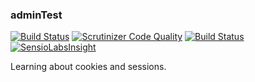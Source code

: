 ### adminTest

[![Build Status](https://travis-ci.org/ohavsvik/adminTest.svg?branch=master)](https://travis-ci.org/ohavsvik/adminTest)
[![Scrutinizer Code Quality](https://scrutinizer-ci.com/g/ohavsvik/adminTest/badges/quality-score.png?b=master)](https://scrutinizer-ci.com/g/ohavsvik/adminTest/?branch=master)
[![Build Status](https://scrutinizer-ci.com/g/ohavsvik/adminTest/badges/build.png?b=master)](https://scrutinizer-ci.com/g/ohavsvik/adminTest/build-status/master)
[![SensioLabsInsight](https://insight.sensiolabs.com/projects/a64b44df-0478-4868-b14c-88d72f5e9d6e/mini.png)](https://insight.sensiolabs.com/projects/a64b44df-0478-4868-b14c-88d72f5e9d6e)

Learning about cookies and sessions.
